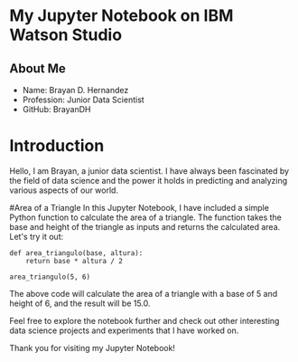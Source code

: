 # My Jupyter Notebook on IBM Watson Studio

## About Me
- Name: Brayan D. Hernandez
- Profession: Junior Data Scientist
- GitHub: BrayanDH

# Introduction
Hello, I am Brayan, a junior data scientist. I have always been fascinated by the field of data science and the power it holds in predicting and analyzing various aspects of our world.

#Area of a Triangle
In this Jupyter Notebook, I have included a simple Python function to calculate the area of a triangle. The function takes the base and height of the triangle as inputs and returns the calculated area. Let's try it out:

```
def area_triangulo(base, altura):
    return base * altura / 2
```

```
area_triangulo(5, 6)
```


The above code will calculate the area of a triangle with a base of 5 and height of 6, and the result will be 15.0.

Feel free to explore the notebook further and check out other interesting data science projects and experiments that I have worked on.

Thank you for visiting my Jupyter Notebook!

